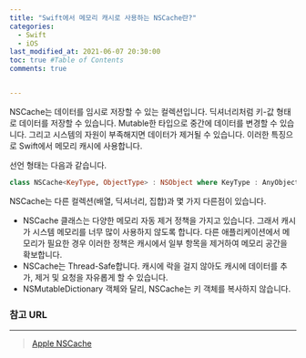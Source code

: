 ```yaml
---
title: "Swift에서 메모리 캐시로 사용하는 NSCache란?"
categories: 
  - Swift
  - iOS
last_modified_at: 2021-06-07 20:30:00
toc: true #Table of Contents
comments: true


---
```


NSCache는 데이터를 임시로 저장할 수 있는 컬렉션입니다. 딕셔너리처럼 키-값 형태로 데이터를 저장할 수 있습니다. Mutable한 타입으로 중간에 데이터를 변경할 수 있습니다. 그리고 시스템의 자원이 부족해지면 데이터가 제거될 수 있습니다. 이러한 특징으로 Swift에서 메모리 캐시에 사용합니다.

선언 형태는 다음과 같습니다.

```swift
class NSCache<KeyType, ObjectType> : NSObject where KeyType : AnyObject, ObjectType : AnyObject
```

NSCache는 다른 컬렉션(배열, 딕셔너리, 집합)과 몇 가지 다른점이 있습니다.

- NSCache 클래스는 다양한 메모리 자동 제거 정책을 가지고 있습니다. 그래서 캐시가 시스템 메모리를 너무 많이 사용하지 않도록 합니다. 다른 애플리케이션에서 메모리가 필요한 경우 이러한 정책은 캐시에서 일부 항목을 제거하여 메모리 공간을 확보합니다.
- NSCache는 Thread-Safe합니다. 캐시에 락을 걸지 않아도 캐시에 데이터를 추가, 제거 및 요청을 자유롭게 할 수 있습니다.
- NSMutableDictionary 객체와 달리, NSCache는 키 객체를 복사하지 않습니다.

### 참고 URL

---

> [Apple NSCache](https://developer.apple.com/documentation/foundation/nscache)
